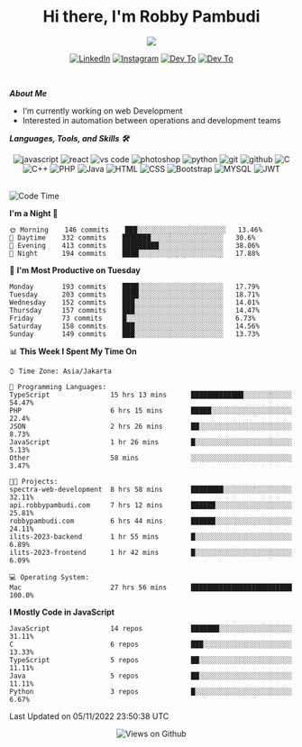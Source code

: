<div align="center">
   <h1>Hi there, I'm Robby Pambudi </h1>

<img src="https://pronoun.cyou/x/y?subject=He&object=Him&height=20"> 
</div>

<p align='center'>
   <a href="https://www.linkedin.com/in/robbypambudi" target="_blank"><img src="https://img.shields.io/badge/LinkedIn-0077B5?style=for-the-badge&logo=linkedin&logoColor=white" alt="LinkedIn"></a>
   <a href="https://www.instagram.com/robbypambudi" target="_blank"><img src="https://img.shields.io/badge/Instagram-E4405F?style=for-the-badge&logo=instagram&logoColor=white" alt="Instagram"></a>
   <a href="https://dev.to/robbypambudi" target="_blank"><img src="https://img.shields.io/badge/dev.to-0A0A0A?style=for-the-badge&logo=dev.to&logoColor=white" alt="Dev To"></a>
   <a href="https://www.facebook.com/robbyulungpambudi" target="_blank"><img src="https://img.shields.io/badge/Facebook-1877F2?style=for-the-badge&logo=facebook&logoColor=white" alt="Dev To"></a>

</p> <p>
<br>
   
***About Me***
   
- I’m currently working on web Development
- Interested in automation between operations and development teams
 
   
***Languages, Tools, and Skills 🛠***

   <div align="center">
   <img src="https://img.shields.io/badge/JavaScript-F7DF1E?style=for-the-badge&logo=javascript&logoColor=black" alt="javascript" />
      <img src="https://img.shields.io/badge/React-61DAFB?style=for-the-badge&logo=react&logoColor=black" alt="react" />
      <img src="https://img.shields.io/badge/vs%20code-007ACC?style=for-the-badge&logo=visual%20studio%20code&logoColor=white" alt="vs code" />
      <img src="https://img.shields.io/badge/adobe%20photoshop-31A8FF?style=for-the-badge&logo=adobe%20photoshop&logoColor=white" alt="photoshop" />
      <img src="https://img.shields.io/badge/python-3776AB?style=for-the-badge&logo=python&logoColor=white" alt="python" />
      <img src="https://img.shields.io/badge/Git-F05032?style=for-the-badge&logo=git&logoColor=white" alt="git" />
      <img src="https://img.shields.io/badge/GitHub-100000?style=for-the-badge&logo=github&logoColor=white" alt="github" />
      <img src="https://img.shields.io/badge/c-%2300599C.svg?style=for-the-badge&logo=c&logoColor=white" alt="C" />
      <img src="https://img.shields.io/badge/c++-%2300599C.svg?style=for-the-badge&logo=c%2B%2B&logoColor=white" alt="C++" />   
      <img src="https://img.shields.io/badge/PHP-777BB4?style=for-the-badge&logo=php&logoColor=white" alt="PHP" />
      <img src="https://img.shields.io/badge/Java-ED8B00?style=for-the-badge&logo=java&logoColor=white" alt="Java"/>
      <img src="https://img.shields.io/badge/HTML5-E34F26?style=for-the-badge&logo=html5&logoColor=white" alt="HTML" />
      <img src="https://img.shields.io/badge/CSS-239120?&style=for-the-badge&logo=css3&logoColor=white" alt ="CSS" />
      <img src="https://img.shields.io/badge/Bootstrap-563D7C?style=for-the-badge&logo=bootstrap&logoColor=white" alt="Bootstrap" />
      <img src="https://img.shields.io/badge/MySQL-00000F?style=for-the-badge&logo=mysql&logoColor=white" alt="MYSQL" />
      <img src="https://img.shields.io/badge/json%20web%20tokens-323330?style=for-the-badge&logo=json-web-tokens&logoColor=pink" alt="JWT" />
      
   </div><br>
   
<!--START_SECTION:waka-->
![Code Time](http://img.shields.io/badge/Code%20Time-178%20hrs%2019%20mins-blue)

**I'm a Night 🦉** 

```text
🌞 Morning    146 commits    ███░░░░░░░░░░░░░░░░░░░░░░   13.46% 
🌆 Daytime    332 commits    ███████░░░░░░░░░░░░░░░░░░   30.6% 
🌃 Evening    413 commits    █████████░░░░░░░░░░░░░░░░   38.06% 
🌙 Night      194 commits    ████░░░░░░░░░░░░░░░░░░░░░   17.88%

```
📅 **I'm Most Productive on Tuesday** 

```text
Monday       193 commits    ████░░░░░░░░░░░░░░░░░░░░░   17.79% 
Tuesday      203 commits    ████░░░░░░░░░░░░░░░░░░░░░   18.71% 
Wednesday    152 commits    ███░░░░░░░░░░░░░░░░░░░░░░   14.01% 
Thursday     157 commits    ███░░░░░░░░░░░░░░░░░░░░░░   14.47% 
Friday       73 commits     █░░░░░░░░░░░░░░░░░░░░░░░░   6.73% 
Saturday     158 commits    ███░░░░░░░░░░░░░░░░░░░░░░   14.56% 
Sunday       149 commits    ███░░░░░░░░░░░░░░░░░░░░░░   13.73%

```


📊 **This Week I Spent My Time On** 

```text
⌚︎ Time Zone: Asia/Jakarta

💬 Programming Languages: 
TypeScript               15 hrs 13 mins      █████████████░░░░░░░░░░░░   54.47% 
PHP                      6 hrs 15 mins       █████░░░░░░░░░░░░░░░░░░░░   22.4% 
JSON                     2 hrs 26 mins       ██░░░░░░░░░░░░░░░░░░░░░░░   8.73% 
JavaScript               1 hr 26 mins        █░░░░░░░░░░░░░░░░░░░░░░░░   5.13% 
Other                    58 mins             ░░░░░░░░░░░░░░░░░░░░░░░░░   3.47%

🐱‍💻 Projects: 
spectra-web-development  8 hrs 58 mins       ████████░░░░░░░░░░░░░░░░░   32.11% 
api.robbypambudi.com     7 hrs 12 mins       ██████░░░░░░░░░░░░░░░░░░░   25.81% 
robbypambudi.com         6 hrs 44 mins       ██████░░░░░░░░░░░░░░░░░░░   24.11% 
ilits-2023-backend       1 hr 55 mins        █░░░░░░░░░░░░░░░░░░░░░░░░   6.89% 
ilits-2023-frontend      1 hr 42 mins        █░░░░░░░░░░░░░░░░░░░░░░░░   6.09%

💻 Operating System: 
Mac                      27 hrs 56 mins      █████████████████████████   100.0%

```

**I Mostly Code in JavaScript** 

```text
JavaScript               14 repos            ███████░░░░░░░░░░░░░░░░░░   31.11% 
C                        6 repos             ███░░░░░░░░░░░░░░░░░░░░░░   13.33% 
TypeScript               5 repos             ██░░░░░░░░░░░░░░░░░░░░░░░   11.11% 
Java                     5 repos             ██░░░░░░░░░░░░░░░░░░░░░░░   11.11% 
Python                   3 repos             █░░░░░░░░░░░░░░░░░░░░░░░░   6.67%

```



 Last Updated on 05/11/2022 23:50:38 UTC
<!--END_SECTION:waka-->

<div align="center">
<img src="https://komarev.com/ghpvc/?username=robbypambudi&color=green" alt="Views on Github" />
</div>

